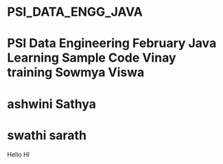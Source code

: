 # PSI_DATA_ENGG_JAVA
PSI Data Engineering February Java Learning Sample Code
Vinay
training
Sowmya 
Viswa
=======
ashwini
Sathya
=======
swathi
sarath
=======
Hello
HI 

